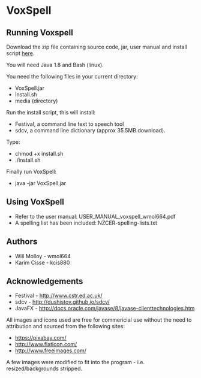 # VoxSpell  

Running Voxspell
----------------

Download the zip file containing source code, jar, user manual and install script [here](VoxSpell_package_Will_Molloy.zip).

You will need Java 1.8 and Bash (linux).

You need the following files in your current directory:
* VoxSpell.jar
* install.sh
* media (directory)

Run the install script, this will install: 
* Festival, a command line text to speech tool
* sdcv, a command line dictionary (approx 35.5MB download).

Type:
* chmod +x install.sh
* ./install.sh
	
Finally run VoxSpell: 
* java -jar VoxSpell.jar

Using VoxSpell
--------------
* Refer to the user manual: USER_MANUAL_voxspell_wmol664.pdf
* A spelling list has been included: NZCER-spelling-lists.txt

Authors
--------
* Will Molloy - wmol664
* Karim Cisse - kcis880

Acknowledgements
---------------
* Festival - http://www.cstr.ed.ac.uk/
* sdcv - http://dushistov.github.io/sdcv/
* JavaFX - http://docs.oracle.com/javase/8/javase-clienttechnologies.htm

All images and icons used are free for commericial use without the need to attribution and
sourced from the following sites:
* https://pixabay.com/
* http://www.flaticon.com/
* http://www.freeimages.com/

A few images were modified to fit into the program - i.e. resized/backgrounds stripped.

